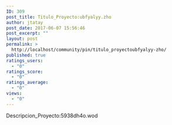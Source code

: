 ```yaml
---
ID: 309
post_title: Titulo_Proyecto:ubfyalyy.zho
author: jtatay
post_date: 2017-06-07 15:56:46
post_excerpt: ""
layout: post
permalink: >
  http://localhost/community/pin/titulo_proyectoubfyalyy-zho/
published: true
ratings_users:
  - "0"
ratings_score:
  - "0"
ratings_average:
  - "0"
views:
  - "0"
---
```

Descripcion_Proyecto:5938dh4o.wod
